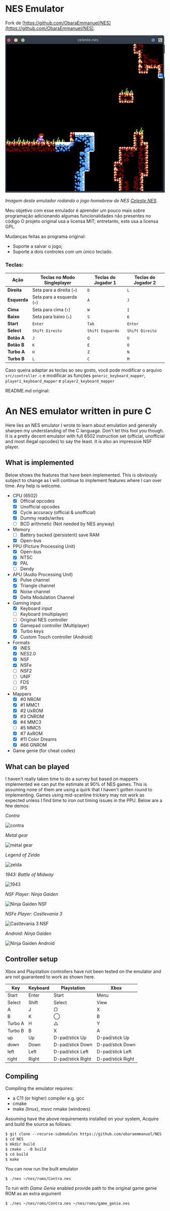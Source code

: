 # NES Emulator

Fork de [https://github.com/ObaraEmmanuel/NES](https://github.com/ObaraEmmanuel/NES).

![CelesteNES](resources/celeste-nes.png)

_Imagem deste emulador rodando o jogo homebrew de NES [Celeste NES](https://github.com/iProgramMC/CelesteNES)._

Meu objetivo com esse emulador é aprender um pouco mais sobre programação adicionando algumas funcionalidades não presentes no código O projeto original usa a licensa MIT; entretanto, este usa a licensa GPL.

Mudanças feitas ao programa original:
 - Suporte a salvar o jogo;
 - Suporte a dois controles com um único teclado.

### Teclas:

| Ação            | Teclas no Modo Singleplayer | Teclas do Jogador 1 | Teclas do Jogador 2 |
|-----------------|----------------------------|---------------------|---------------------|
| **Direita**     | Seta para a direita (`→`) | `D`                 | `L`                 |
| **Esquerda**    | Seta para a esquerda (`←`) | `A`                 | `J`                 |
| **Cima**        | Seta para cima (`↑`)      | `W`                 | `I`                 |
| **Baixo**       | Seta para baixo (`↓`)     | `S`                 | `K`                 |
| **Start**       | `Enter`                     | `Tab`               | `Enter`             |
| **Select**      | `Shift Direito`              | `Shift Esquerdo`    | `Shift Direito`     |
| **Botão A**     | `J`                          | `Q`                 | `U`                 |
| **Botão B**     | `K`                          | `E`                 | `O`                 |
| **Turbo A**     | `H`                          | `Z`                 | `N`                 |
| **Turbo B**     | `L`                          | `C`                 | `M`                 |

Caso queira adaptar as teclas ao seu gosto, você pode modificar o arquivo `src/controller.c` e modificar as funções `generic_keyboard_mapper`, `player1_keyboard_mapper` e `player2_keyboard_mapper`

README.md original:

# An NES emulator written in pure C

Here lies an NES emulator I wrote to learn about emulation and generally
sharpen my understanding of the C language. Don't let this fool you though.
It is a pretty decent emulator with full 6502 instruction set (official, 
unofficial and most illegal opcodes) to say the least. It is also an 
impressive NSF player.

## What is implemented

Below shows the features that have been implemented. This is obviously
subject to change as I will continue to implement features where I can 
over time. Any help is welcome.

* CPU (6502)
    - [x] Official opcodes
    - [x] Unofficial opcodes
    - [x] Cycle accuracy (official & unofficial)
    - [x] Dummy reads/writes
    - [ ] BCD arithmetic (Not needed by NES anyway)
* Memory
    - [ ] Battery backed (persistent) save RAM
    - [x] Open-bus
* PPU (Picture Processing Unit)
    - [x] Open-bus
    - [x] NTSC
    - [x] PAL
    - [ ] Dendy
* APU (Audio Processing Unit)
    - [x] Pulse channel
    - [x] Triangle channel
    - [x] Noise channel
    - [x] Delta Modulation Channel
* Gaming input
    - [x] Keyboard input
    - [ ] Keyboard (multiplayer)
    - [ ] Original NES controller
    - [x] Gamepad controller (Multiplayer)
    - [x] Turbo keys
    - [x] Custom Touch controller (Android)
* Formats
    - [x] iNES
    - [x] NES2.0
    - [x] NSF
    - [x] NSFe
    - [ ] NSF2
    - [ ] UNIF
    - [ ] FDS
    - [ ] IPS
* Mappers
    - [x] \#0   NROM
    - [x] \#1   MMC1
    - [x] \#2   UxROM
    - [x] \#3   CNROM
    - [x] \#4   MMC3
    - [ ] \#5   MMC5
    - [x] \#7   AxROM
    - [x] \#11  Color Dreams
    - [x] \#66  GNROM
* Game genie (for cheat codes)
    
## What can be played

I haven't really taken time to do a survey but based on mappers implemented 
we can put the estimate at 90% of NES games. This is assuming none of them are 
using a quirk that I haven't gotten round to implementing. Games using 
mid-scanline trickery may not work as expected unless I find time to iron
out timing issues in the PPU. Below are a few demos:

_Contra_

![contra](resources/contra.png)

_Metal gear_

![metal gear](resources/metalgear.png)

_Legend of Zelda_

![zelda](resources/zelda.png)

_1943: Battle of Midway_

![1943](resources/1943.png)

_NSF Player: Ninja Gaiden_

![Ninja Gaiden NSF](resources/ninja-gaiden-nsf.png)

_NSFe Player: Castlevania 3_

![Castlevania 3 NSF](resources/castlevania-3-nsfe.png)

_Android: Ninja Gaiden_

![Ninja Gaiden Android](resources/ninja-gaiden-android.png)

## Controller setup
Xbox and Playstation controllers have not been tested on the emulator and are not guaranteed to work
as shown here.

| **Key** | **Keyboard** | **Playstation**   | **Xbox**          |
|---------|--------------|-------------------|-------------------|
 | Start   | Enter        | Start             | Menu              |
 | Select  | Shift        | Select            | View              |
 | A       | J            | ▢                 | X                 |
 | B       | K            | ◯                 | B                 |
 | Turbo A | H            | △                 | Y                 |
 | Turbo B | B            | X                 | A                 |
 | up      | Up           | D-pad/stick Up    | D-pad/stick Up    |
 | down    | Down         | D-pad/stick Down  | D-pad/stick Down  |
 | left    | Left         | D-pad/stick Left  | D-pad/stick Left  |
 | right   | Right        | D-pad/stick Right | D-pad/stick Right |

## Compiling

Compiling the emulator requires:
* a C11 (or higher) compiler e.g. gcc
* cmake
* make (linux), msvc nmake (windows)

Assuming have the above requirements installed on your system,
Acquire and build the source as follows:

```shell
$ git clone --recurse-submodules https://github.com/obaraemmanuel/NES
$ cd NES
$ mkdir build
$ cmake . -B build
$ cd build
$ make
```

You can now run the built emulator

```shell
$ ./nes ~/nes/roms/Contra.nes
```

To run with *Game Genie* enabled provide path to the original game genie ROM as an extra argument
```shell
$ ./nes ~/nes/roms/Contra.nes ~/nes/roms/game_genie.nes
```